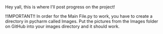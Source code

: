 Hey yall, this is where I'll post progress on the project!

!!IMPORTANT!!
In order for the Main File.py to work, you have to create a directory in pycharm called Images. Put the pictures from the Images folder on GitHub into your images directory and it should work.
